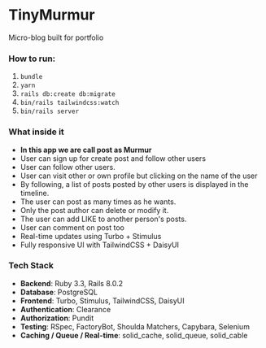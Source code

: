 # TinyMurmur
Micro-blog built for portfolio 

### How to run:
1. `bundle`
2. `yarn`
3. `rails db:create db:migrate`
4. `bin/rails tailwindcss:watch`
5. `bin/rails server`

### What inside it
- **In this app we are call post as Murmur**
- User can sign up for create post and follow other users
- User can follow other users.
- User can visit other or own profile but clicking on the name of the user
- By following, a list of posts posted by other users is displayed in the timeline.
- The user can post as many times as he wants.
- Only the post author can delete or modify it.
- The user can add LIKE to another person's posts.
- User can comment on post too
- Real-time updates using Turbo + Stimulus 
- Fully responsive UI with TailwindCSS + DaisyUI

### Tech Stack
- **Backend**: Ruby 3.3, Rails 8.0.2 
- **Database**: PostgreSQL 
- **Frontend**: Turbo, Stimulus, TailwindCSS, DaisyUI 
- **Authentication**: Clearance 
- **Authorization**: Pundit 
- **Testing**: RSpec, FactoryBot, Shoulda Matchers, Capybara, Selenium
- **Caching / Queue / Real-time**: solid_cache, solid_queue, solid_cable
